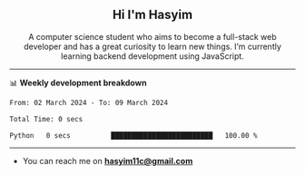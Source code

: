 <h2 align="center">Hi I'm Hasyim</h2>

<p align="center">A computer science student who aims to become a full-stack web developer and has a great curiosity to learn new things. I’m currently learning backend development using JavaScript.</p>

---

📊 **Weekly development breakdown**

<!--START_SECTION:waka-->

```txt
From: 02 March 2024 - To: 09 March 2024

Total Time: 0 secs

Python   0 secs          █████████████████████████   100.00 %
```

<!--END_SECTION:waka-->

---

- You can reach me on **hasyim11c@gmail.com**
